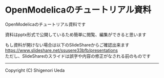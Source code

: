 ﻿# OpenModelicaのチュートリアル資料

OpenModelicaのチュートリアル資料です

資料はpptx形式で公開しているため簡単に閲覧、編集ができると思います  


もし資料が開けない場合は以下のSlideShareからご確認出来ます  
https://www.slideshare.net/ssusere33bfb/presentations  
ただし、SlideShareのスライドは誤字や内容の修正がなされる前のものです  

- - -
Copyright (C) Shigenori Ueda
